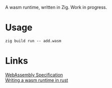 A wasm runtime, written in Zig. Work in progress.

# Usage

```
zig build run -- add.wasm
```

# Links

[WebAssembly Specification](https://webassembly.github.io/spec/core/_download/WebAssembly.pdf)  
[Writing a wasm runtime in rust](https://skanehira.github.io/writing-a-wasm-runtime-in-rust/)